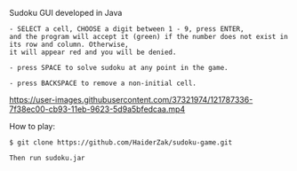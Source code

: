 Sudoku GUI developed in Java

``` 
- SELECT a cell, CHOOSE a digit between 1 - 9, press ENTER,
and the program will accept it (green) if the number does not exist in its row and column. Otherwise, 
it will appear red and you will be denied. 

- press SPACE to solve sudoku at any point in the game.

- press BACKSPACE to remove a non-initial cell.
```

https://user-images.githubusercontent.com/37321974/121787336-7f38ec00-cb93-11eb-9623-5d9a5bfedcaa.mp4

How to play:

```
$ git clone https://github.com/HaiderZak/sudoku-game.git

Then run sudoku.jar
```
